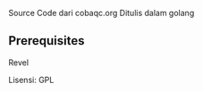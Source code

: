 Source Code dari cobaqc.org
Ditulis dalam golang

Prerequisites
----------------
Revel


Lisensi: GPL
